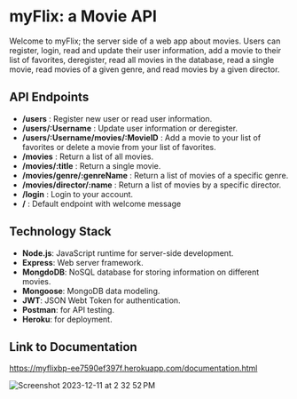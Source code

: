 # myFlix: a Movie API
Welcome to myFlix; the server side of a web app about movies. Users can register, login, read and update their user information, add a movie to their list of favorites, deregister, read all movies in the database, read a single movie, read movies of a given genre, and read movies by a given director. 

## API Endpoints
- **/users** : Register new user or read user information.
- **/users/:Username** : Update user information or deregister.
- **/users/:Username/movies/:MovieID** : Add a movie to your list of favorites or delete a movie from your list of favorites.
-  **/movies** : Return a list of all movies.
-  **/movies/:title** : Return a single movie.
-  **/movies/genre/:genreName** : Return a list of movies of a specific genre.
-  **/movies/director/:name** : Return a list of movies by a specific director.
-  **/login** : Login to your account.
-  **/** : Default endpoint with welcome message

## Technology Stack
- **Node.js**: JavaScript runtime for server-side development.
- **Express**: Web server framework.
- **MongdoDB**: NoSQL database for storing information on different movies.
- **Mongoose**: MongoDB data modeling.
- **JWT**: JSON Webt Token for authentication.
- **Postman**: for API testing.
- **Heroku**: for deployment.

## Link to Documentation
https://myflixbp-ee7590ef397f.herokuapp.com/documentation.html

![Screenshot 2023-12-11 at 2 32 52 PM](https://github.com/bphil1041/Movie-Api/assets/140545982/8a8c1aa7-bd09-4a4e-a4c0-3a694dd2ff40)




 
